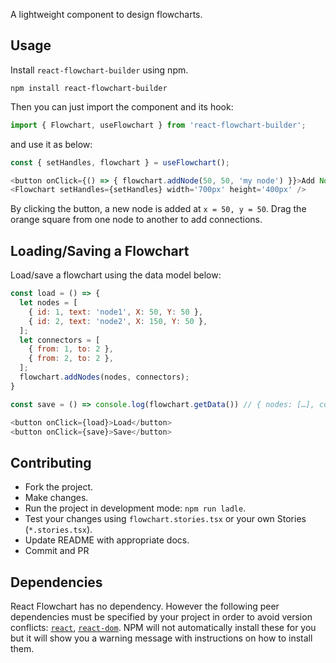 A lightweight component to design flowcharts. 

## Usage

Install `react-flowchart-builder` using npm.

```shell
npm install react-flowchart-builder
```

Then you can just import the component and its hook:

```js
import { Flowchart, useFlowchart } from 'react-flowchart-builder';
```

and use it as below:

```js
const { setHandles, flowchart } = useFlowchart();
```

```js
<button onClick={() => { flowchart.addNode(50, 50, 'my node') }}>Add Node</button>
<Flowchart setHandles={setHandles} width='700px' height='400px' />
```

By clicking the button, a new node is added at `x = 50, y = 50`. Drag the orange square from one node to another to add connections.

## Loading/Saving a Flowchart

Load/save a flowchart using the data model below:

```js
const load = () => {
  let nodes = [
    { id: 1, text: 'node1', X: 50, Y: 50 },
    { id: 2, text: 'node2', X: 150, Y: 50 },
  ];
  let connectors = [
    { from: 1, to: 2 },
    { from: 2, to: 2 },
  ];
  flowchart.addNodes(nodes, connectors);
}

const save = () => console.log(flowchart.getData()) // { nodes: […], connectors: […] }
```

```js
<button onClick={load}>Load</button>
<button onClick={save}>Save</button>
```

## Contributing

- Fork the project.
- Make changes.
- Run the project in development mode: `npm run ladle`.
- Test your changes using `flowchart.stories.tsx` or your own Stories (`*.stories.tsx`).
- Update README with appropriate docs.
- Commit and PR

## Dependencies

React Flowchart has no dependency. However the following peer dependencies must be specified by your project in order to avoid version conflicts:
[`react`](https://www.npmjs.com/package/react),
[`react-dom`](https://www.npmjs.com/package/react-dom).
NPM will not automatically install these for you but it will show you a warning message with instructions on how to install them.